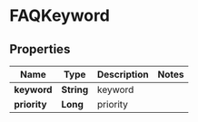 
# FAQKeyword

## Properties
Name | Type | Description | Notes
------------ | ------------- | ------------- | -------------
**keyword** | **String** | keyword | 
**priority** | **Long** | priority | 



